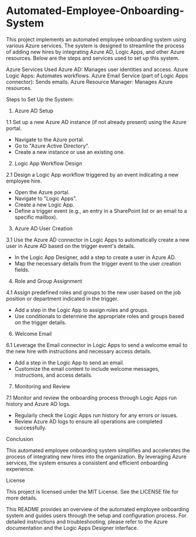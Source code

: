 # Automated-Employee-Onboarding-System
This project implements an automated employee onboarding system using various Azure services. The system is designed to streamline the process of adding new hires by integrating Azure AD, Logic Apps, and other Azure resources. Below are the steps and services used to set up this system.

Azure Services Used
Azure AD: Manages user identities and access.
Azure Logic Apps: Automates workflows.
Azure Email Service (part of Logic Apps connector): Sends emails.
Azure Resource Manager: Manages Azure resources.

Steps to Set Up the System:

1. Azure AD Setup

1.1 Set up a new Azure AD instance (if not already present) using the Azure portal.
- Navigate to the Azure portal.
- Go to "Azure Active Directory".
- Create a new instance or use an existing one.

2. Logic App Workflow Design

2.1 Design a Logic App workflow triggered by an event indicating a new employee hire.
- Open the Azure portal.
- Navigate to "Logic Apps".
- Create a new Logic App.
- Define a trigger event (e.g., an entry in a SharePoint list or an email to a specific mailbox).

3. Azure AD User Creation

3.1 Use the Azure AD connector in Logic Apps to automatically create a new user in Azure AD based on the trigger event's details.
- In the Logic App Designer, add a step to create a user in Azure AD.
- Map the necessary details from the trigger event to the user creation fields.

4. Role and Group Assignment

4.1 Assign predefined roles and groups to the new user based on the job position or department indicated in the trigger.
- Add a step in the Logic App to assign roles and groups.
- Use conditionals to determine the appropriate roles and groups based on the trigger details.
  
6. Welcome Email

6.1 Leverage the Email connector in Logic Apps to send a welcome email to the new hire with instructions and necessary access details.
- Add a step in the Logic App to send an email.
- Customize the email content to include welcome messages, instructions, and access details.

7. Monitoring and Review

7.1 Monitor and review the onboarding process through Logic Apps run history and Azure AD logs.
- Regularly check the Logic Apps run history for any errors or issues.
- Review Azure AD logs to ensure all operations are completed successfully.

Conclusion

This automated employee onboarding system simplifies and accelerates the process of integrating new hires into the organization. By leveraging Azure services, the system ensures a consistent and efficient onboarding experience.

License

This project is licensed under the MIT License. See the LICENSE file for more details.

This README provides an overview of the automated employee onboarding system and guides users through the setup and configuration process. For detailed instructions and troubleshooting, please refer to the Azure documentation and the Logic Apps Designer interface.
